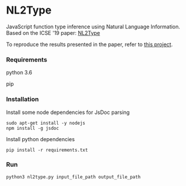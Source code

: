# NL2Type
JavaScript function type inference using Natural Language Information. Based on the ICSE '19 paper: [NL2Type](https://software-lab.org/publications/icse2019_NL2Type.pdf "NL2Type")

To reproduce the results presented in the paper, refer to [this project](https://github.com/sola-da/NL2Type).

### Requirements
python 3.6

pip

### Installation
Install some node dependencies for JsDoc parsing
```
sudo apt-get install -y nodejs
npm install -g jsdoc
```
Install python dependencies
```
pip install -r requirements.txt
```
### Run
```
python3 nl2type.py input_file_path output_file_path
```